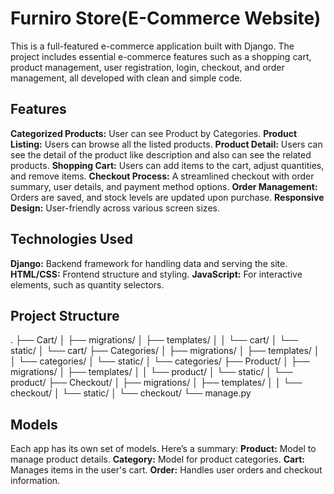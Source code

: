 # Furniro Store(E-Commerce Website)

This is a full-featured e-commerce application built with Django. The project includes essential e-commerce features such as a shopping cart, product management, user registration, login, checkout, and order management, all developed with clean and simple code.


## Features

**Categorized Products:** User can see Product by Categories.
**Product Listing:**  Users can browse all the listed products.
**Product Detail:**  Users can see the detail of the product like description and also can see the related products.
**Shopping Cart:** Users can add items to the cart, adjust quantities, and remove items.
**Checkout Process:** A streamlined checkout with order summary, user details, and payment method options.
**Order Management:** Orders are saved, and stock levels are updated upon purchase.
**Responsive Design:** User-friendly across various screen sizes.


## Technologies Used

**Django:** Backend framework for handling data and serving the site.
**HTML/CSS:** Frontend structure and styling.
**JavaScript:** For interactive elements, such as quantity selectors.


## Project Structure

.
├── Cart/
│   ├── migrations/
│   ├── templates/
│   │   └── cart/
│   └── static/
│       └── cart/
├── Categories/
│   ├── migrations/
│   ├── templates/
│   │   └── categories/
│   └── static/
│       └── categories/
├── Product/
│   ├── migrations/
│   ├── templates/
│   │   └── product/
│   └── static/
│       └── product/
├── Checkout/
│   ├── migrations/
│   ├── templates/
│   │   └── checkout/
│   └── static/
│       └── checkout/
└── manage.py


## Models

Each app has its own set of models. Here’s a summary:
**Product:** Model to manage product details.
**Category:** Model for product categories.
**Cart:** Manages items in the user's cart.
**Order:** Handles user orders and checkout information.

